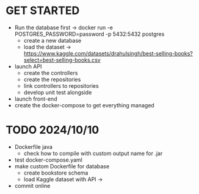 # GET STARTED

- Run the database first -> docker run -e POSTGRES_PASSWORD=password -p 5432:5432 postgres
  - create a new database
  - load the dataset -> https://www.kaggle.com/datasets/drahulsingh/best-selling-books?select=best-selling-books.csv
- launch API
  - create the controllers
  - create the repositories
  - link controllers to repositories
  - develop unit test alongside
- launch front-end
- create the docker-compose to get everything managed

# TODO 2024/10/10
- Dockerfile java
  - check how to compile with custom output name for .jar
- test docker-compose.yaml
- make custom Dockerfile for database
  - create bookstore schema
  - load Kaggle dataset with API -> 
- commit online